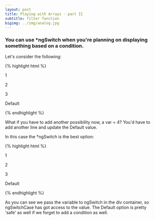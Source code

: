 ```yaml
---
layout: post
title: Playing with Arrays - part II
subtitle: filter function
bigimg: ../img/analog.jpg
---
```


### You can use \*ngSwitch when you're planning on displaying something based on a condition.

Let's consider the following:

{% highlight html %}
<div class="container">
  <p *ngIf="var == 1">1</p>
  <p *ngIf="var == 2">2</p>  
  <p *ngIf="var == 3">3</p>  
  <p *ngIf="var != 1 && var != 2 && var != 3">Default</p>  
</div>
{% endhighlight %} 

What if you have to add another possibility now, a var = 4? You'd have to add another line and update the Default value.

In this case the \*ngSwitch is the best option:

{% highlight html %}
<div class="container" \[ngSwitch]="var">
  <p \*ngSwitchCase="1">1</p>
  <p \*ngSwitchCase="2">2</p>  
  <p \*ngSwitchCase="3">3</p>  
  <p \*ngSwitchDefault>Default</p>  
</div>
{% endhighlight %} 

As you can see we pass the variable to ngSwitch in the div container, so ngSwitchCase has got access to the value. The Default option is pretty 'safe' as well if we forget to add a condition as well.
